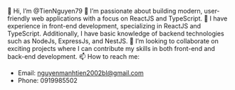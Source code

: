 👋 Hi, I’m @TienNguyen79
👀 I’m passionate about building modern, user-friendly web applications with a focus on ReactJS and TypeScript.
🌱 I have experience in front-end development, specializing in ReactJS and TypeScript. Additionally, I have basic knowledge of backend technologies such as NodeJs, ExpressJs, and NestJS.
💞️ I’m looking to collaborate on exciting projects where I can contribute my skills in both front-end and back-end development.
📫 How to reach me:
   - Email: nguyenmanhtien2002bl@gmail.com
   - Phone: 0919985502



<!---
TienNguyen79/TienNguyen79 is a ✨ special ✨ repository because its `README.md` (this file) appears on your GitHub profile.
You can click the Preview link to take a look at your changes.
--->
